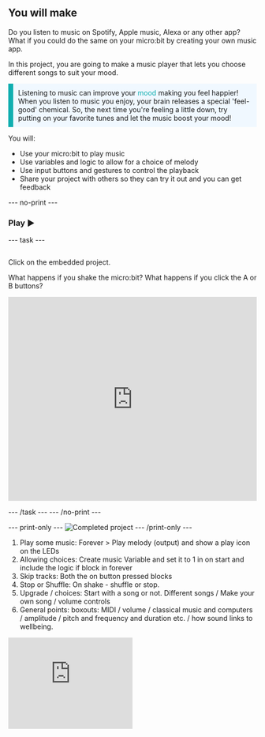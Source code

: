 ## You will make
Do you listen to music on Spotify, Apple music, Alexa or any other app? What if you could do the same on your micro:bit by creating your own music app.

In this project, you are going to make a music player that lets you choose different songs to suit your mood.

<p style="border-left: solid; border-width:10px; border-color: #0faeb0; background-color: aliceblue; padding: 10px;">
Listening to music can improve your <span style="color: #0faeb0">mood</span> making you feel happier! When you listen to music you enjoy, your brain releases a special 'feel-good' chemical. So, the next time you're feeling a little down, try putting on your favorite tunes and let the music boost your mood!
</p>

You will:
+ Use your micro:bit to play music
+ Use variables and logic to allow for a choice of melody
+ Use input buttons and gestures to control the playback
+ Share your project with others so they can try it out and you can get feedback

--- no-print ---

### Play ▶️

--- task ---
<div style="display: flex; flex-wrap: wrap">
<div style="flex-basis: 175px; flex-grow: 1">  

Click on the embedded project.

What happens if you shake the micro:bit?
What happens if you click the A or B buttons?

<div style="position:relative;height:0;padding-bottom:81.97%;overflow:hidden;"><iframe style="position:absolute;top:0;left:0;width:100%;height:100%;" src="https://makecode.microbit.org/---run?id=_MKmiREJkzhJL" allowfullscreen="allowfullscreen" sandbox="allow-popups allow-forms allow-scripts allow-same-origin" frameborder="0"></iframe></div>

</div>
</div>

--- /task ---
--- /no-print ---

--- print-only ---
![Completed project](images/showcase_static.png)
--- /print-only ---



1. Play some music: Forever > Play melody (output) and show a play icon on the LEDs
2. Allowing choices: Create music Variable and set it to 1 in on start and include the logic if block in forever
3. Skip tracks: Both the on button pressed blocks
4. Stop or Shuffle: On shake - shuffle or stop.
5. Upgrade / choices: Start with a song or not. Different songs / Make your own song / volume controls
6. General points: boxouts: MIDI / volume / classical music and computers / amplitude / pitch and frequency and duration etc. / how sound links to wellbeing.

<div style="position:relative;height:calc(300px + 5em);width:100%;overflow:hidden;"><iframe style="position:absolute;top:0;left:0;width:50%;height:50%;" src="https://makecode.microbit.org/---codeembed#pub:_aT34qFaDbfXu" allowfullscreen="allowfullscreen" scrolling="False" frameborder="0" sandbox="allow-scripts allow-same-origin"></iframe></div>
